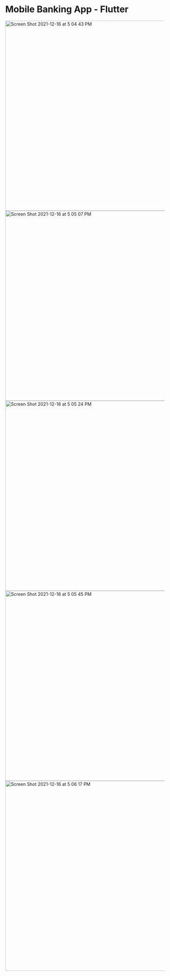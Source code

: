 # Mobile Banking App - Flutter

<img width="600" alt="Screen Shot 2021-12-16 at 5 04 43 PM" src="https://user-images.githubusercontent.com/86506519/146351486-0f00b798-bf75-41b8-9838-3391349f3813.png">
<img width="600" alt="Screen Shot 2021-12-16 at 5 05 07 PM" src="https://user-images.githubusercontent.com/86506519/146351506-c0b9a591-0e8d-42f4-9497-5dc64ef86d7d.png">
<img width="600" alt="Screen Shot 2021-12-16 at 5 05 24 PM" src="https://user-images.githubusercontent.com/86506519/146351513-a6e0cf9d-da40-48cb-aa46-99a16aa07952.png">
<img width="600" alt="Screen Shot 2021-12-16 at 5 05 45 PM" src="https://user-images.githubusercontent.com/86506519/146351519-d63b04db-4c19-459c-9123-d889a5ffa9c5.png">
<img width="600" alt="Screen Shot 2021-12-16 at 5 06 17 PM" src="https://user-images.githubusercontent.com/86506519/146351530-3a1f1110-f592-4159-9a28-dc7df5980731.png">
